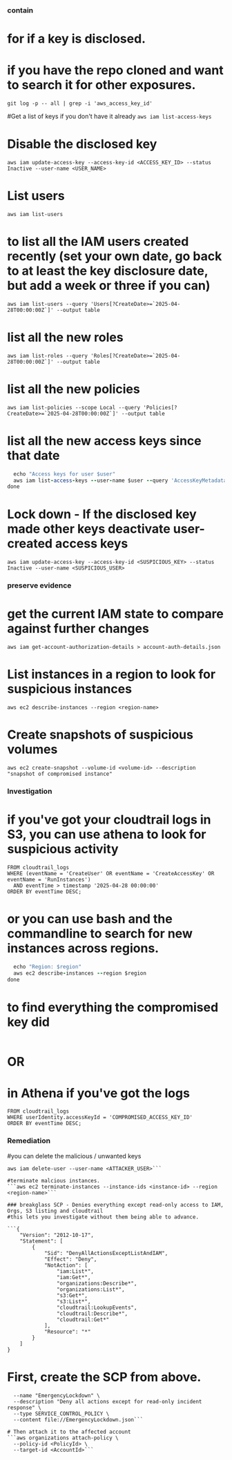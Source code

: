
### contain

# for if a key is disclosed.
# if you have the repo cloned and want to search it for other exposures.
```git log -p -- all | grep -i 'aws_access_key_id'```


#Get a list of keys if you don't have it already
```aws iam list-access-keys```

# Disable the disclosed key
```aws iam update-access-key --access-key-id <ACCESS_KEY_ID> --status Inactive --user-name <USER_NAME>```

# List users
```aws iam list-users```

# to list all the IAM users created recently (set your own date, go back to at least the key disclosure date, but add a week or three if you can)    
```aws iam list-users --query 'Users[?CreateDate>=`2025-04-28T00:00:00Z`]' --output table```

# list all the new roles
```aws iam list-roles --query 'Roles[?CreateDate>=`2025-04-28T00:00:00Z`]' --output table```

# list all the new policies
```aws iam list-policies --scope Local --query 'Policies[?CreateDate>=`2025-04-28T00:00:00Z`]' --output table```

# list all the new access keys since that date
```for user in $(aws iam list-users --query 'Users[*].UserName' --output text); do
  echo "Access keys for user $user"
  aws iam list-access-keys --user-name $user --query 'AccessKeyMetadata[?CreateDate>=`2025-04-28T00:00:00Z`]' --output table
done  
```



# Lock down - If the disclosed key made other keys deactivate user-created access keys
```aws iam update-access-key --access-key-id <SUSPICIOUS_KEY> --status Inactive --user-name <SUSPICIOUS_USER>```

### preserve evidence

# get the current IAM state to compare against further changes
```aws iam get-account-authorization-details > account-auth-details.json```


# List instances in a region to look for suspicious instances
```aws ec2 describe-instances --region <region-name>```

# Create snapshots of suspicious volumes
```aws ec2 create-snapshot --volume-id <volume-id> --description "snapshot of compromised instance"```

### Investigation

# if you've got your cloudtrail logs in S3, you can use athena to look for suspicious activity
```SELECT eventTime, eventName, userIdentity.arn, sourceIPAddress, awsRegion
FROM cloudtrail_logs
WHERE (eventName = 'CreateUser' OR eventName = 'CreateAccessKey' OR eventName = 'RunInstances')
  AND eventTime > timestamp '2025-04-28 00:00:00'
ORDER BY eventTime DESC;  
```

# or you can use bash and the commandline to search for new instances across regions.
```for region in $(aws ec2 describe-regions --query "Regions[*].RegionName" --output text); do
  echo "Region: $region"
  aws ec2 describe-instances --region $region
done  
```

# to find everything the compromised key did
```aws cloudtrail lookup-events --lookup-attributes AttributeKey=AccessKeyId,AttributeValue=<COMPROMISED_ACCESS_KEY_ID>  
```
# OR
# in Athena if you've got the logs
```SELECT eventTime, eventName, userIdentity.userName, sourceIPAddress, awsRegion, requestParameters
FROM cloudtrail_logs
WHERE userIdentity.accessKeyId = 'COMPROMISED_ACCESS_KEY_ID'
ORDER BY eventTime DESC;  
```






### Remediation

#you can delete the malicious / unwanted keys 
```aws iam delete-access-key --access-key-id <ATTACKER_KEY> --user-name <ATTACKER_USER>
aws iam delete-user --user-name <ATTACKER_USER>```

#terminate malcious instances. 
```aws ec2 terminate-instances --instance-ids <instance-id> --region <region-name>```

### breakglass SCP - Denies everything except read-only access to IAM, Orgs, S3 listing and cloudtrail
#this lets you investigate without them being able to advance.

```{
    "Version": "2012-10-17",
    "Statement": [
        {
            "Sid": "DenyAllActionsExceptListAndIAM",
            "Effect": "Deny",
            "NotAction": [
                "iam:List*",
                "iam:Get*",
                "organizations:Describe*",
                "organizations:List*",
                "s3:Get*",
                "s3:List*",
                "cloudtrail:LookupEvents",
                "cloudtrail:Describe*",
                "cloudtrail:Get*"
            ],
            "Resource": "*"
        }
    ]
}
```

# First, create the SCP from above.
```aws organizations create-policy \
  --name "EmergencyLockdown" \
  --description "Deny all actions except for read-only incident response" \
  --type SERVICE_CONTROL_POLICY \
  --content file://EmergencyLockdown.json```

# Then attach it to the affected account
```aws organizations attach-policy \
  --policy-id <PolicyId> \
  --target-id <AccountId>```



